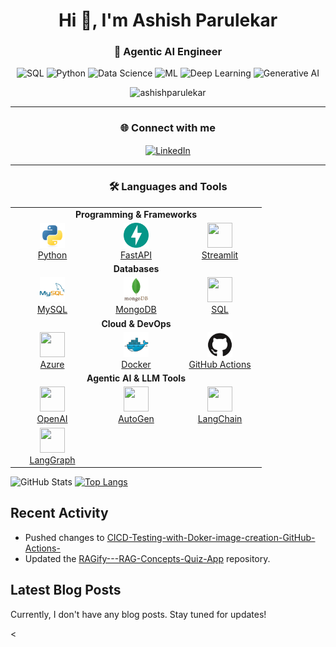 <h1 align="center">Hi 👋, I'm Ashish Parulekar</h1>
<h3 align="center">
  🚀 Agentic AI Engineer 
</h3>

<p align="center">
  <img src="https://img.shields.io/badge/SQL-Orange?style=for-the-badge&logo=postgresql" alt="SQL" />
  <img src="https://img.shields.io/badge/Python-Blue?style=for-the-badge&logo=python" alt="Python" />
  <img src="https://img.shields.io/badge/Data%20Science-Purple?style=for-the-badge&logo=databricks" alt="Data Science" />
  <img src="https://img.shields.io/badge/Machine%20Learning-LightBlue?style=for-the-badge&logo=tensorflow" alt="ML" />
  <img src="https://img.shields.io/badge/Deep%20Learning-Pink?style=for-the-badge&logo=keras" alt="Deep Learning" />
  <img src="https://img.shields.io/badge/Generative%20AI-Red?style=for-the-badge&logo=openai" alt="Generative AI" />
</p>

<p align="center">
  <img src="https://komarev.com/ghpvc/?username=ashishparulekar&label=Profile%20views&color=0e75b6&style=flat" alt="ashishparulekar" />
</p>

---

<h3 align="center">🌐 Connect with me</h3>
<p align="center">
  <a href="https://www.linkedin.com/in/ashish-parulekar-85b336244/" target="blank">
    <img align="center" src="https://raw.githubusercontent.com/rahuldkjain/github-profile-readme-generator/master/src/images/icons/Social/linked-in-alt.svg" alt="LinkedIn" height="30" width="40" />
  </a>
</p>

---

<h3 align="center">🛠️ Languages and Tools</h3>

<table align="center">
  <!-- Programming -->
  <tr>
    <td colspan="3" align="center"><b>Programming & Frameworks</b></td>
  </tr>
  <tr>
    <td align="center" width="120">
      <a href="https://www.python.org/" target="_blank">
        <img src="https://raw.githubusercontent.com/devicons/devicon/master/icons/python/python-original.svg" width="40" height="40"/><br>Python
      </a>
    </td>
    <td align="center" width="120">
      <a href="https://fastapi.tiangolo.com/" target="_blank">
        <img src="https://raw.githubusercontent.com/devicons/devicon/master/icons/fastapi/fastapi-original.svg" width="40" height="40"/><br>FastAPI
      </a>
    </td>
    <td align="center" width="120">
      <a href="https://streamlit.io/" target="_blank">
        <img src="https://streamlit.io/images/brand/streamlit-mark-color.png" width="40" height="40"/><br>Streamlit
      </a>
    </td>
  </tr>

  <!-- Databases -->
  <tr>
    <td colspan="3" align="center"><b>Databases</b></td>
  </tr>
  <tr>
    <td align="center" width="120">
      <a href="https://www.mysql.com/" target="_blank">
        <img src="https://raw.githubusercontent.com/devicons/devicon/master/icons/mysql/mysql-original-wordmark.svg" width="40" height="40"/><br>MySQL
      </a>
    </td>
    <td align="center" width="120">
      <a href="https://www.mongodb.com/" target="_blank">
        <img src="https://raw.githubusercontent.com/devicons/devicon/master/icons/mongodb/mongodb-original-wordmark.svg" width="40" height="40"/><br>MongoDB
      </a>
    </td>
    <td align="center" width="120">
      <a href="https://www.w3schools.com/sql/" target="_blank">
        <img src="https://img.icons8.com/ios-filled/50/000000/sql.png" width="40" height="40"/><br>SQL
      </a>
    </td>
  </tr>

  <!-- Cloud & DevOps -->
  <tr>
    <td colspan="3" align="center"><b>Cloud & DevOps</b></td>
  </tr>
  <tr>
    <td align="center" width="120">
      <a href="https://azure.microsoft.com/" target="_blank">
        <img src="https://www.vectorlogo.zone/logos/microsoft_azure/microsoft_azure-icon.svg" width="40" height="40"/><br>Azure
      </a>
    </td>
    <td align="center" width="120">
      <a href="https://www.docker.com/" target="_blank">
        <img src="https://raw.githubusercontent.com/devicons/devicon/master/icons/docker/docker-original.svg" width="40" height="40"/><br>Docker
      </a>
    </td>
    <td align="center" width="120">
      <a href="https://github.com/features/actions" target="_blank">
        <img src="https://raw.githubusercontent.com/devicons/devicon/master/icons/github/github-original.svg" width="40" height="40"/><br>GitHub Actions
      </a>
    </td>
  </tr>

  <!-- Agentic AI & LLMs -->
  <tr>
    <td colspan="3" align="center"><b>Agentic AI & LLM Tools</b></td>
  </tr>
  <tr>
    <td align="center" width="120">
      <a href="https://openai.com/" target="_blank">
        <img src="https://cdn-icons-png.flaticon.com/256/11865/11865313.png" width="40" height="40"/><br>OpenAI
      </a>
    </td>
    <td align="center" width="120">
      <a href="https://github.com/microsoft/autogen" target="_blank">
        <img src="https://avatars.githubusercontent.com/u/6154722?s=200&v=4" width="40" height="40"/><br>AutoGen
      </a>
    </td>
    <td align="center" width="120">
      <a href="https://www.langchain.com/" target="_blank">
        <img src="https://raw.githubusercontent.com/hwchase17/langchain/master/docs/static/img/favicon.ico" width="40" height="40"/><br>LangChain
      </a>
    </td>
  </tr>
  <tr>
    <td align="center" width="120">
      <a href="https://www.langraph.dev/" target="_blank">
        <img src="https://tse4.mm.bing.net/th/id/OIP.Klw8eGW2RmhN-vwyRDxFmAAAAA?r=0&rs=1&pid=ImgDetMain&o=7&rm=3" width="40" height="40"/><br>LangGraph
      </a>
    </td>
    <td align="center" width="120"></td>
    <td align="center" width="120"></td>
  </tr>
</table>



![GitHub Stats](https://github-readme-stats.vercel.app/api?username=AshishParulekar&show_icons=true&theme=radical)
[![Top Langs](https://github-readme-stats.vercel.app/api/top-langs/?username=AshishParulekar&layout=compact&theme=dark)](https://github.com/anuraghazra/github-readme-stats)

## Recent Activity

- Pushed changes to [CICD-Testing-with-Doker-image-creation-GitHub-Actions-](https://github.com/AshishParulekar/CICD-Testing-with-Doker-image-creation-GitHub-Actions-)
- Updated the [RAGify---RAG-Concepts-Quiz-App](https://github.com/AshishParulekar/RAGify---RAG-Concepts-Quiz-App) repository.

## Latest Blog Posts

Currently, I don't have any blog posts. Stay tuned for updates!



<


